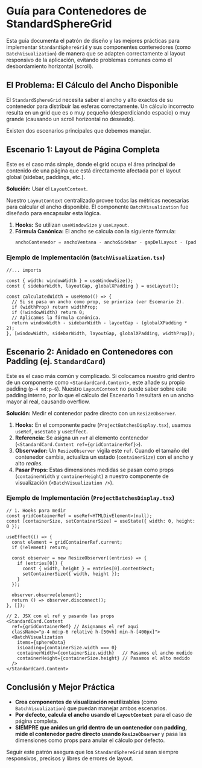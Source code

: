 # Guía para Contenedores de StandardSphereGrid

Esta guía documenta el patrón de diseño y las mejores prácticas para implementar `StandardSphereGrid` y sus componentes contenedores (como `BatchVisualization`) de manera que se adapten correctamente al layout responsivo de la aplicación, evitando problemas comunes como el desbordamiento horizontal (scroll).

## El Problema: El Cálculo del Ancho Disponible

El `StandardSphereGrid` necesita saber el ancho y alto exactos de su contenedor para distribuir las esferas correctamente. Un cálculo incorrecto resulta en un grid que es o muy pequeño (desperdiciando espacio) o muy grande (causando un scroll horizontal no deseado).

Existen dos escenarios principales que debemos manejar.

## Escenario 1: Layout de Página Completa

Este es el caso más simple, donde el grid ocupa el área principal de contenido de una página que está directamente afectada por el layout global (sidebar, paddings, etc.).

**Solución:** Usar el `LayoutContext`.

Nuestro `LayoutContext` centralizado provee todas las métricas necesarias para calcular el ancho disponible. El componente `BatchVisualization` fue diseñado para encapsular esta lógica.

1.  **Hooks:** Se utilizan `useWindowSize` y `useLayout`.
2.  **Fórmula Canónica:** El ancho se calcula con la siguiente fórmula:
    ```jsx
    anchoContenedor = anchoVentana - anchoSidebar - gapDelLayout - (paddingHorizontalGlobal * 2)
    ```

### Ejemplo de Implementación (`BatchVisualization.tsx`)

```tsx
//... imports

const { width: windowWidth } = useWindowSize();
const { sidebarWidth, layoutGap, globalXPadding } = useLayout();

const calculatedWidth = useMemo(() => {
  // Si se pasa un ancho como prop, se prioriza (ver Escenario 2).
  if (widthProp) return widthProp;
  if (!windowWidth) return 0;
  // Aplicamos la fórmula canónica.
  return windowWidth - sidebarWidth - layoutGap - (globalXPadding * 2);
}, [windowWidth, sidebarWidth, layoutGap, globalXPadding, widthProp]);
```

## Escenario 2: Anidado en Contenedores con Padding (ej. `StandardCard`)

Este es el caso más común y complicado. Si colocamos nuestro grid dentro de un componente como `<StandardCard.Content>`, este añade su propio padding (`p-4 md:p-6`). Nuestro `LayoutContext` no puede saber sobre este padding interno, por lo que el cálculo del Escenario 1 resultará en un ancho mayor al real, causando overflow.

**Solución:** Medir el contenedor padre directo con un `ResizeObserver`.

1.  **Hooks:** En el componente padre (`ProjectBatchesDisplay.tsx`), usamos `useRef`, `useState` y `useEffect`.
2.  **Referencia:** Se asigna un `ref` al elemento contenedor (`<StandardCard.Content ref={gridContainerRef}>`).
3.  **Observador:** Un `ResizeObserver` vigila este `ref`. Cuando el tamaño del contenedor cambia, actualiza un estado (`containerSize`) con el ancho y alto *reales*.
4.  **Pasar Props:** Estas dimensiones medidas se pasan como props (`containerWidth` y `containerHeight`) a nuestro componente de visualización (`<BatchVisualization />`).

### Ejemplo de Implementación (`ProjectBatchesDisplay.tsx`)

```tsx
// 1. Hooks para medir
const gridContainerRef = useRef<HTMLDivElement>(null);
const [containerSize, setContainerSize] = useState({ width: 0, height: 0 });

useEffect(() => {
  const element = gridContainerRef.current;
  if (!element) return;

  const observer = new ResizeObserver((entries) => {
    if (entries[0]) {
      const { width, height } = entries[0].contentRect;
      setContainerSize({ width, height });
    }
  });

  observer.observe(element);
  return () => observer.disconnect();
}, []);

// 2. JSX con el ref y pasando las props
<StandardCard.Content
  ref={gridContainerRef} // Asignamos el ref aquí
  className="p-4 md:p-6 relative h-[50vh] min-h-[400px]">
  <BatchVisualization
    items={sphereData}
    isLoading={containerSize.width === 0}
    containerWidth={containerSize.width}   // Pasamos el ancho medido
    containerHeight={containerSize.height} // Pasamos el alto medido
  />
</StandardCard.Content>
```

## Conclusión y Mejor Práctica

-   **Crea componentes de visualización reutilizables** (como `BatchVisualization`) que puedan manejar ambos escenarios.
-   **Por defecto, calcula el ancho usando el `LayoutContext`** para el caso de página completa.
-   **SIEMPRE que anides un grid dentro de un contenedor con padding, mide el contenedor padre directo usando `ResizeObserver`** y pasa las dimensiones como props para anular el cálculo por defecto.

Seguir este patrón asegura que los `StandardSphereGrid` sean siempre responsivos, precisos y libres de errores de layout.
